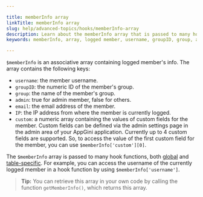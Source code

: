 ```yaml
---

title: memberInfo array
linkTitle: memberInfo array
slug: help/advanced-topics/hooks/memberInfo-array
description: Learn about the memberInfo array that is passed to many hook functions in AppGini, and contains the info of the currently logged member.
keywords: memberInfo, array, logged member, username, groupID, group, admin, email, IP, custom fields, getMemberInfo

---
```


`$memberInfo` is an associative array containing logged member's info. The array contains the following keys:

*   `username`: the member username.
*   `groupID`: the numeric ID of the member's group.
*   `group`: the name of the member's group.
*   `admin`: true for admin member, false for others.
*   `email`: the email address of the member.
*   `IP`: the IP address from where the member is currently logged.
*   `custom`: a numeric array containing the values of custom fields for the member. Custom fields can be defined via the admin settings page in the admin area of your AppGini application. Currently up to 4 custom fields are supported. So, to access the value of the first custom field for the member, you can use `$memberInfo['custom'][0]`.

The `$memberInfo` array is passed to many hook functions, both [global](/appgini/help/advanced-topics/hooks/global-hooks) and [table-specific](/appgini/help/advanced-topics/hooks/table-specific-hooks). For example, you can access the username of the currently logged member in a hook function by using `$memberInfo['username']`.

> **Tip:** You can retrieve this array in your own code by calling the function `getMemberInfo()`, which returns this array.